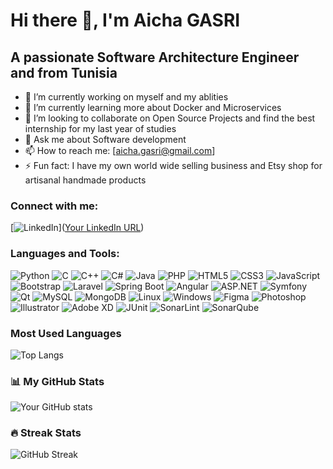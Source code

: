 # Hi there 👋, I'm Aicha GASRI

## A passionate Software Architecture Engineer and from Tunisia

- 🔭 I’m currently working on myself and my ablities
- 🌱 I’m currently learning more about Docker and Microservices
- 👯 I’m looking to collaborate on Open Source Projects and find the best internship for my last year of studies
- 💬 Ask me about Software development
- 📫 How to reach me: [aicha.gasri@gmail.com] 
- ⚡ Fun fact: I have my own world wide selling business and Etsy shop for artisanal handmade products

### Connect with me:

[![LinkedIn](https://img.shields.io/badge/LinkedIn-Your_LinkedIn_Profile-blue)]([Your LinkedIn URL](https://www.linkedin.com/in/aicha-gasri/))


### Languages and Tools:

![Python](https://img.shields.io/badge/-Python-05122A?style=flat&logo=python)
![C](https://img.shields.io/badge/-C-05122A?style=flat&logo=c)
![C++](https://img.shields.io/badge/-C++-05122A?style=flat&logo=cplusplus)
![C#](https://img.shields.io/badge/-CSharp-05122A?style=flat&logo=csharp)
![Java](https://img.shields.io/badge/-Java-05122A?style=flat&logo=java)
![PHP](https://img.shields.io/badge/-PHP-05122A?style=flat&logo=php)
![HTML5](https://img.shields.io/badge/-HTML5-05122A?style=flat&logo=html5)
![CSS3](https://img.shields.io/badge/-CSS3-05122A?style=flat&logo=css3)
![JavaScript](https://img.shields.io/badge/-JavaScript-05122A?style=flat&logo=javascript)
![Bootstrap](https://img.shields.io/badge/-Bootstrap-05122A?style=flat&logo=bootstrap)
![Laravel](https://img.shields.io/badge/-Laravel-05122A?style=flat&logo=laravel)
![Spring Boot](https://img.shields.io/badge/-Spring_Boot-05122A?style=flat&logo=springboot)
![Angular](https://img.shields.io/badge/-Angular-05122A?style=flat&logo=angular)
![ASP.NET](https://img.shields.io/badge/-ASP.NET-05122A?style=flat&logo=dotnet)
![Symfony](https://img.shields.io/badge/-Symfony-05122A?style=flat&logo=symfony)
![Qt](https://img.shields.io/badge/-Qt-05122A?style=flat&logo=qt)
![MySQL](https://img.shields.io/badge/-MySQL-05122A?style=flat&logo=mysql)
![MongoDB](https://img.shields.io/badge/-MongoDB-05122A?style=flat&logo=mongodb)
![Linux](https://img.shields.io/badge/-Linux-05122A?style=flat&logo=linux)
![Windows](https://img.shields.io/badge/-Windows-05122A?style=flat&logo=windows)
![Figma](https://img.shields.io/badge/-Figma-05122A?style=flat&logo=figma)
![Photoshop](https://img.shields.io/badge/-Photoshop-05122A?style=flat&logo=adobephotoshop)
![Illustrator](https://img.shields.io/badge/-Illustrator-05122A?style=flat&logo=adobeillustrator)
![Adobe XD](https://img.shields.io/badge/-Adobe_XD-05122A?style=flat&logo=adobexd)
![JUnit](https://img.shields.io/badge/-JUnit-05122A?style=flat&logo=junit5)
![SonarLint](https://img.shields.io/badge/-SonarLint-05122A?style=flat&logo=sonarlint)
![SonarQube](https://img.shields.io/badge/-SonarQube-05122A?style=flat&logo=sonarqube)

### Most Used Languages

![Top Langs](https://github-readme-stats.vercel.app/api/top-langs/?username=AichaGasrii&theme=algolia)

### 📊 My GitHub Stats

![Your GitHub stats](https://github-readme-stats.vercel.app/api?username=AichaGasrii&show_icons=true&theme=algolia)


<!-- This section is optional if you want to show your streak stats -->
### 🔥 Streak Stats

![GitHub Streak](https://github-readme-streak-stats.herokuapp.com/?user=AichaGasrii&theme=algolia)

